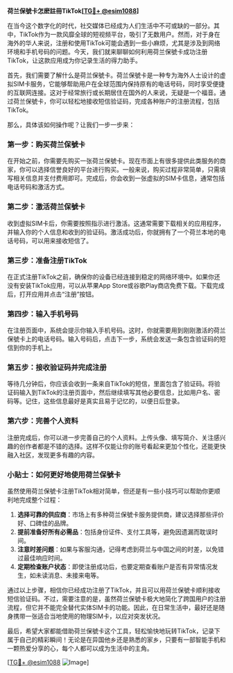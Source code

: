 **荷兰保號卡怎麽註冊TikTok[[TG💪+ @esim1088](https://t.me/s/esim1088)]**

在当今这个数字化的时代，社交媒体已经成为人们生活中不可或缺的一部分。其中，TikTok作为一款风靡全球的短视频平台，吸引了无数用户。然而，对于身在海外的华人来说，注册和使用TikTok可能会遇到一些小麻烦，尤其是涉及到网络环境和手机号码的问题。今天，我们就来聊聊如何利用荷兰保號卡成功注册TikTok，让这款应用成为你记录生活的得力助手。

首先，我们需要了解什么是荷兰保號卡。荷兰保號卡是一种专为海外人士设计的虚拟SIM卡服务，它能够帮助用户在全球范围内保持原有的电话号码，同时享受便捷的互联网连接。这对于经常旅行或长期居住在国外的人来说，无疑是一个福音。通过荷兰保號卡，你可以轻松地接收短信验证码，完成各种账户的注册流程，包括TikTok。

那么，具体该如何操作呢？让我们一步一步来：

### 第一步：购买荷兰保號卡

在开始之前，你需要先购买一张荷兰保號卡。现在市面上有很多提供此类服务的商家，你可以选择信誉良好的平台进行购买。一般来说，购买过程非常简单，只需填写相关信息并支付费用即可。完成后，你会收到一张虚拟的SIM卡信息，通常包括电话号码和激活方式。

### 第二步：激活荷兰保號卡

收到虚拟SIM卡后，你需要按照指示进行激活。这通常需要下载相关的应用程序，并输入你的个人信息和收到的验证码。激活成功后，你就拥有了一个荷兰本地的电话号码，可以用来接收短信了。

### 第三步：准备注册TikTok

在正式注册TikTok之前，确保你的设备已经连接到稳定的网络环境中。如果你还没有安装TikTok应用，可以从苹果App Store或谷歌Play商店免费下载。下载完成后，打开应用并点击“注册”按钮。

### 第四步：输入手机号码

在注册页面中，系统会提示你输入手机号码。这时，你就需要用到刚刚激活的荷兰保號卡上的电话号码。输入号码后，点击下一步，系统会发送一条包含验证码的短信到你的手机上。

### 第五步：接收验证码并完成注册

等待几分钟后，你应该会收到一条来自TikTok的短信，里面包含了验证码。将验证码输入到TikTok的注册页面中，然后继续填写其他必要信息，比如用户名、密码等。记住，这些信息最好是真实且易于记忆的，以便日后登录。

### 第六步：完善个人资料

注册完成后，你可以进一步完善自己的个人资料。上传头像、填写简介、关注感兴趣的创作者都是不错的选择。这样不仅能让你的账号看起来更加个性化，还能更快融入社区，发现更多有趣的内容。

### 小贴士：如何更好地使用荷兰保號卡

虽然使用荷兰保號卡注册TikTok相对简单，但还是有一些小技巧可以帮助你更顺利地完成整个过程：

1. **选择可靠的供应商**：市场上有多种荷兰保號卡服务提供商，建议选择那些评价好、口碑佳的品牌。
2. **提前准备好所有必需品**：包括身份证件、支付工具等，避免因遗漏而耽误时间。
3. **注意时差问题**：如果与客服沟通，记得考虑到荷兰与中国之间的时差，以免错过最佳响应时间。
4. **定期检查账户状态**：即使注册成功后，也要定期查看账户是否有异常情况发生，如未读消息、未接来电等。

通过以上步骤，相信你已经成功注册了TikTok，并且可以用荷兰保號卡顺利接收短信验证码。不过，需要注意的是，虽然荷兰保號卡极大地简化了跨国用户的注册流程，但它并不能完全替代实体SIM卡的功能。因此，在日常生活中，最好还是随身携带一张适合当地使用的物理SIM卡，以应对突发状况。

最后，希望大家都能借助荷兰保號卡这个工具，轻松愉快地玩转TikTok，记录下属于自己的精彩瞬间！无论是在异国他乡还是熟悉的家乡，只要有一部智能手机和一颗热爱分享的心，每个人都可以成为生活中的主角。

[[TG💪+ @esim1088](https://t.me/s/esim1088) ![Image](https://i.postimg.cc/4NQfJmqS/Snipaste-2025-05-13-00-14-12.png)]